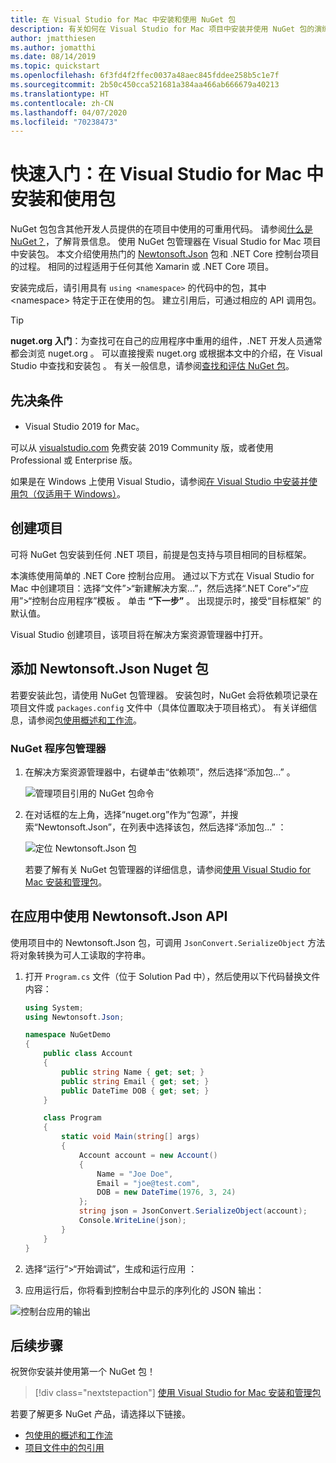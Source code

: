 ```yaml
---
title: 在 Visual Studio for Mac 中安装和使用 NuGet 包
description: 有关如何在 Visual Studio for Mac 项目中安装并使用 NuGet 包的演练教程。
author: jmatthiesen
ms.author: jomatthi
ms.date: 08/14/2019
ms.topic: quickstart
ms.openlocfilehash: 6f3fd4f2ffec0037a48aec845fddee258b5c1e7f
ms.sourcegitcommit: 2b50c450cca521681a384aa466ab666679a40213
ms.translationtype: HT
ms.contentlocale: zh-CN
ms.lasthandoff: 04/07/2020
ms.locfileid: "70238473"
---
```

# <a name="quickstart-install-and-use-a-package-in-visual-studio-for-mac"></a>快速入门：在 Visual Studio for Mac 中安装和使用包

NuGet 包包含其他开发人员提供的在项目中使用的可重用代码。 请参阅[什么是 NuGet？](../What-is-NuGet.md)，了解背景信息。 使用 NuGet 包管理器在 Visual Studio for Mac 项目中安装包。 本文介绍使用热门的 [Newtonsoft.Json](https://www.nuget.org/packages/Newtonsoft.Json/) 包和 .NET Core 控制台项目的过程。 相同的过程适用于任何其他 Xamarin 或 .NET Core 项目。

安装完成后，请引用具有 `using <namespace>` 的代码中的包，其中 \<namespace\> 特定于正在使用的包。 建立引用后，可通过相应的 API 调用包。

> [!Tip]
> **nuget.org 入门**：为查找可在自己的应用程序中重用的组件，.NET 开发人员通常都会浏览 nuget.org  。 可以直接搜索 nuget.org 或根据本文中的介绍，在 Visual Studio 中查找和安装包  。 有关一般信息，请参阅[查找和评估 NuGet 包](../consume-packages/finding-and-choosing-packages.md)。

## <a name="prerequisites"></a>先决条件

- Visual Studio 2019 for Mac。

可以从 [visualstudio.com](https://www.visualstudio.com/) 免费安装 2019 Community 版，或者使用 Professional 或 Enterprise 版。

如果是在 Windows 上使用 Visual Studio，请参阅[在 Visual Studio 中安装并使用包（仅适用于 Windows）](install-and-use-a-package-in-visual-studio.md)。

## <a name="create-a-project"></a>创建项目

可将 NuGet 包安装到任何 .NET 项目，前提是包支持与项目相同的目标框架。

本演练使用简单的 .NET Core 控制台应用。 通过以下方式在 Visual Studio for Mac 中创建项目：选择“文件”>“新建解决方案...”，然后选择“.NET Core”>“应用”>“控制台应用程序”模板   。 单击 **“下一步”** 。 出现提示时，接受“目标框架”  的默认值。

Visual Studio 创建项目，该项目将在解决方案资源管理器中打开。

## <a name="add-the-newtonsoftjson-nuget-package"></a>添加 Newtonsoft.Json Nuget 包

若要安装此包，请使用 NuGet 包管理器。 安装包时，NuGet 会将依赖项记录在项目文件或 `packages.config` 文件中（具体位置取决于项目格式）。 有关详细信息，请参阅[包使用概述和工作流](../consume-packages/Overview-and-Workflow.md)。

### <a name="nuget-package-manager"></a>NuGet 程序包管理器

1. 在解决方案资源管理器中，右键单击“依赖项”，然后选择“添加包...”   。

    ![管理项目引用的 NuGet 包命令](media/QS_Use_Mac-02-ManageNuGetPackages.png)

1. 在对话框的左上角，选择“nuget.org”作为“包源”，并搜索“Newtonsoft.Json”，在列表中选择该包，然后选择“添加包...”    ：

    ![定位 Newtonsoft.Json 包](media/QS_Use_Mac-03-NewtonsoftJson.png)

    若要了解有关 NuGet 包管理器的详细信息，请参阅[使用 Visual Studio for Mac 安装和管理包](../consume-packages/install-use-packages-visual-studio.md)。

## <a name="use-the-newtonsoftjson-api-in-the-app"></a>在应用中使用 Newtonsoft.Json API

使用项目中的 Newtonsoft.Json 包，可调用 `JsonConvert.SerializeObject` 方法将对象转换为可人工读取的字符串。

1. 打开 `Program.cs` 文件（位于 Solution Pad 中），然后使用以下代码替换文件内容：

    ```cs
    using System;
    using Newtonsoft.Json;

    namespace NuGetDemo
    {
        public class Account
        {
            public string Name { get; set; }
            public string Email { get; set; }
            public DateTime DOB { get; set; }
        }
    
        class Program
        {
            static void Main(string[] args)
            {
                Account account = new Account()
                {
                    Name = "Joe Doe",
                    Email = "joe@test.com",
                    DOB = new DateTime(1976, 3, 24)
                };
                string json = JsonConvert.SerializeObject(account);
                Console.WriteLine(json);
            }
        }
    }
    ```

1. 选择“运行”>“开始调试”，生成和运行应用  ：

1. 应用运行后，你将看到控制台中显示的序列化的 JSON 输出：

  ![控制台应用的输出](media/QS_Use_Mac-06-AppStart.png)

## <a name="next-steps"></a>后续步骤
祝贺你安装并使用第一个 NuGet 包！

> [!div class="nextstepaction"]
> [使用 Visual Studio for Mac 安装和管理包](/visualstudio/mac/nuget-walkthrough?toc=/nuget/toc.json)

若要了解更多 NuGet 产品，请选择以下链接。

- [包使用的概述和工作流](../consume-packages/overview-and-workflow.md)
- [项目文件中的包引用](../consume-packages/package-references-in-project-files.md)
